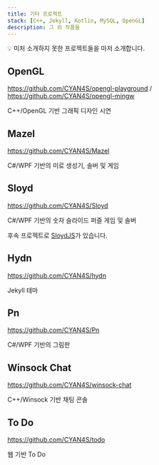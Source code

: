 ```yaml
---
title: 기타 프로젝트
stack: [C++, Jekyll, Kotlin, MySQL, OpenGL]
description: 그 외 작품들
---
```



<aside>
💡 미처 소개하지 못한 프로젝트들을 마저 소개합니다.

</aside>

## OpenGL

https://github.com/CYAN4S/opengl-playground / https://github.com/CYAN4S/opengl-mingw

C++/OpenGL 기반 그래픽 디자인 시연

## Mazel

https://github.com/CYAN4S/Mazel

C#/WPF 기반의 미로 생성기, 솔버 및 게임

## Sloyd

https://github.com/CYAN4S/Sloyd

C#/WPF 기반의 숫자 슬라이드 퍼즐 게임 및 솔버

후속 프로젝트로 [SloydJS](SloydJS%20c95004e1065d48ec900bdaaf678a9c7a.md)가 있습니다.

## Hydn

https://github.com/CYAN4S/hydn

Jekyll 테마

## Pn

https://github.com/CYAN4S/Pn

C#/WPF 기반의 그림판

## Winsock Chat

https://github.com/CYAN4S/winsock-chat

C++/Winsock 기반 채팅 콘솔

## To Do

https://github.com/CYAN4S/todo

웹 기반 To Do
